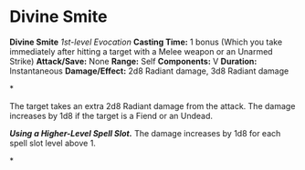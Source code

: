 # Divine Smite

**Divine Smite**
_1st-level Evocation_
**Casting Time:** 1 bonus (Which you take immediately after hitting a target with a Melee weapon or an Unarmed Strike)
**Attack/Save:** None
**Range:** Self
**Components:** V
**Duration:** Instantaneous
**Damage/Effect:** 2d8 Radiant damage, 3d8 Radiant damage

*<p>The target takes an extra 2d8 Radiant damage from the attack. The damage increases by 1d8 if the target is a Fiend or an Undead.

***Using a Higher-Level Spell Slot.*** The damage increases by 1d8 for each spell slot level above 1.</p>*